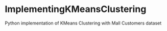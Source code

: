 # ImplementingKMeansClustering
Python implementation of KMeans Clustering with Mall Customers dataset
